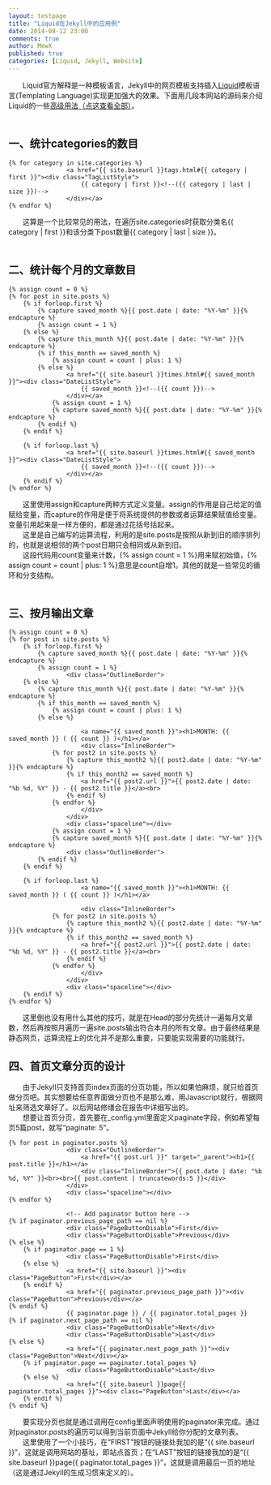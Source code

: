 ```yaml
---
layout: testpage
title: "Liquid在Jekyll中的应用例"
date: 2014-08-12 23:00
comments: true
author: MewX
published: true
categories: [Liquid, Jekyll, Website]
---
```


　　Liquid官方解释是一种模板语言，Jekyll中的网页模板支持插入[Liquid](http://docs.shopify.com/themes/liquid-documentation/basics/)模板语言(Templating Language)实现更加强大的效果。下面用几段本网站的源码来介绍Liquid的一些[高级用法（点这查看全部）](https://github.com/Shopify/liquid/wiki/Liquid-for-Designers)。  
　　  
## 一、统计categories的数目  

<?prettify lang=html?>
    {% for category in site.categories %}
                    <a href="{{ site.baseurl }}tags.html#{{ category | first }}"><div class="TagListStyle">
                        {{ category | first }}<!--({{ category | last | size }})-->
                    </div></a>
    {% endfor %}

　　这算是一个比较常见的用法，在遍历site.categories时获取分类名{{ category | first }}和该分类下post数量{{ category | last | size }}。  
　　  
## 二、统计每个月的文章数目  

<?prettify lang=html?>
    {% assign count = 0 %}
    {% for post in site.posts %}
        {% if forloop.first %}
            {% capture saved_month %}{{ post.date | date: "%Y-%m" }}{% endcapture %}
            {% assign count = 1 %}
        {% else %}
            {% capture this_month %}{{ post.date | date: "%Y-%m" }}{% endcapture %}
            {% if this_month == saved_month %}
                {% assign count = count | plus: 1 %}
            {% else %}
                    <a href="{{ site.baseurl }}times.html#{{ saved_month }}"><div class="DateListStyle">
                        {{ saved_month }}<!--({{ count }})-->
                    </div></a>
                {% assign count = 1 %}
                {% capture saved_month %}{{ post.date | date: "%Y-%m" }}{% endcapture %}
            {% endif %}
        {% endif %}
        
        {% if forloop.last %}
                    <a href="{{ site.baseurl }}times.html#{{ saved_month }}"><div class="DateListStyle">
                        {{ saved_month }}<!--({{ count }})-->
                    </div></a>
        {% endif %}
    {% endfor %}

　　这里使用assign和capture两种方式定义变量。assign的作用是自己给定的值赋给变量，而capture的作用是便于将系统提供的参数或者运算结果赋值给变量。变量引用起来是一样方便的，都是通过花括号括起来。  
　　这里是自己编写的运算流程，利用的是site.posts是按照从新到旧的顺序排列的，也就是说相邻的两个post日期只会相同或从新到旧。  
　　这段代码用count变量来计数，{% assign count = 1 %}用来赋初始值，{% assign count = count | plus: 1 %}意思是count自增1。其他的就是一些常见的循环和分支结构。  
　　  
## 三、按月输出文章  

<?prettify lang=html?>
    {% assign count = 0 %}
    {% for post in site.posts %}
        {% if forloop.first %}
            {% capture saved_month %}{{ post.date | date: "%Y-%m" }}{% endcapture %}
            {% assign count = 1 %}
                    <div class="OutlineBorder">
        {% else %}
            {% capture this_month %}{{ post.date | date: "%Y-%m" }}{% endcapture %}
            {% if this_month == saved_month %}
                {% assign count = count | plus: 1 %}
            {% else %}
                    
                        <a name="{{ saved_month }}"><h1>MONTH: {{ saved_month }} ( {{ count }} )</h1></a>
                        <div class="InlineBorder">
                {% for post2 in site.posts %}
                    {% capture this_month2 %}{{ post2.date | date: "%Y-%m" }}{% endcapture %}
                    {% if this_month2 == saved_month %}
                        <a href="{{ post2.url }}">{{ post2.date | date: "%b %d, %Y" }} - {{ post2.title }}</a><br>
                    {% endif %}
                {% endfor %}
                        </div>
                    </div>
                    <div class="spaceline"></div>
                {% assign count = 1 %}
                {% capture saved_month %}{{ post.date | date: "%Y-%m" }}{% endcapture %}
                    <div class="OutlineBorder">
            {% endif %}
        {% endif %}
        
        {% if forloop.last %}
                        <a name="{{ saved_month }}"><h1>MONTH: {{ saved_month }} ( {{ count }} )</h1></a>
                    
                        <div class="InlineBorder">
                {% for post2 in site.posts %}
                    {% capture this_month2 %}{{ post2.date | date: "%Y-%m" }}{% endcapture %}
                    {% if this_month2 == saved_month %}
                        <a href="{{ post2.url }}">{{ post2.date | date: "%b %d, %Y" }} - {{ post2.title }}</a><br>
                    {% endif %}
                {% endfor %}
                        </div>
                    </div>
                    <div class="spaceline"></div>
        {% endif %}
    {% endfor %}

　　这里倒也没有用什么其他的技巧，就是在Head的部分先统计一遍每月文章数，然后再按照月遍历一遍site.posts输出符合本月的所有文章。由于最终结果是静态网页，运算流程上的优化并不是那么重要，只要能实现需要的功能就行。  

## 四、首页文章分页的设计  

　　由于Jekyll只支持首页index页面的分页功能，所以如果怕麻烦，就只给首页做分页吧。其实想要给任意界面做分页也不是那么难，用Javascript就行，根据网址来筛选文章好了。以后网站修缮会在报告中详细写出的。  
　　想要让首页分页，首先要在_config.yml里面定义paginate字段，例如希望每页5篇post，就写“paginate: 5”。  

<?prettify lang=html?>
    {% for post in paginator.posts %}
                    <div class="OutlineBorder">
                        <a href="{{ post.url }}" target="_parent"><h1>{{ post.title }}</h1></a>
                        <div class="InlineBorder">{{ post.date | date: "%b %d, %Y" }}<br><br>{{ post.content | truncatewords:5 }}</div>
                    </div>
                    <div class="spaceline"></div>
    {% endfor %}
                
                    <!-- Add paginator button here -->
    {% if paginator.previous_page_path == nil %}
                    <div class="PageButtonDisable">First</div>
                    <div class="PageButtonDisable">Previous</div>
    {% else %}
        {% if paginator.page == 1 %}
                    <div class="PageButtonDisable">First</div>
        {% else %}
                    <a href="{{ site.baseurl }}"><div class="PageButton">First</div></a>
        {% endif %}
                    <a href="{{ paginator.previous_page_path }}"><div class="PageButton">Previous</div></a>
    {% endif %}
                    {{ paginator.page }} / {{ paginator.total_pages }}
    {% if paginator.next_page_path == nil %}
                    <div class="PageButtonDisable">Next</div>
                    <div class="PageButtonDisable">Last</div>
    {% else %}
                    <a href="{{ paginator.next_page_path }}"><div class="PageButton">Next</div></a>
        {% if paginator.page == paginator.total_pages %}
                    <div class="PageButtonDisable">Last</div>
        {% else %}
                    <a href="{{ site.baseurl }}page{{ paginator.total_pages }}"><div class="PageButton">Last</div></a>
        {% endif %}
    {% endif %}

　　要实现分页也就是通过调用在config里面声明使用的paginator来完成。通过对paginator.posts的遍历可以得到当前页面中Jekyll给你分配的文章列表。  
　　这里使用了一个小技巧，在“FIRST”按钮的链接处我加的是“{{ site.baseurl }}”，这就是调用网站的基址，即站点首页；在“LAST”按钮的链接我加的是“{{ site.baseurl }}page{{ paginator.total_pages }}”，这就是调用最后一页的地址（这是通过Jekyll的生成习惯来定义的）。  
